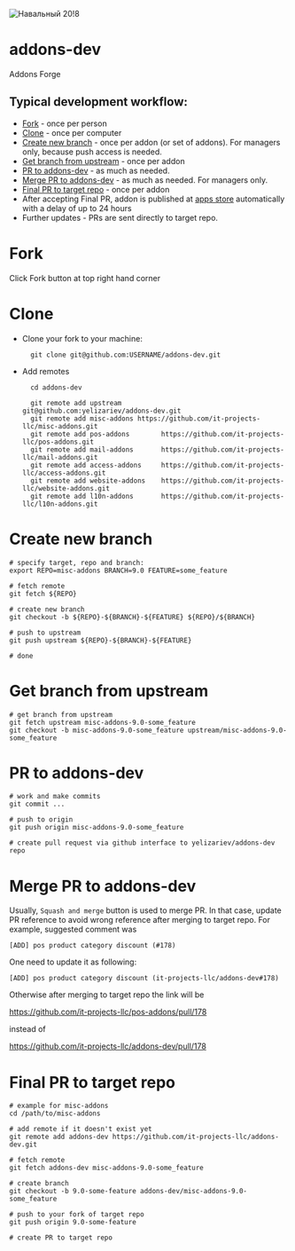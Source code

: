 ![Навальный 20!8](https://st.navalny.com/media/sharing/9df3d0c22444422e9b04cd2404811d89_LIEOO2r.jpg)

# addons-dev

Addons Forge

## Typical development workflow:

* [Fork](#fork) - once per person
* [Clone](#clone) - once per computer
* [Create new branch](#create-new-branch) - once per addon (or set of addons). For managers only, because push access is needed.
* [Get branch from upstream](#get-branch-from-upstream) - once per addon
* [PR to addons-dev](#pr-to-addons-dev) - as much as needed.
* [Merge PR to addons-dev](#merge-pr-to-addons-dev) - as much as needed. For managers only.
* [Final PR to target repo](#final-pr-to-target-repo) - once per addon
* After accepting Final PR, addon is published at [apps store](https://www.odoo.com/apps/modules/browse?order=Newest) automatically with a delay of up to 24 hours
* Further updates - PRs are sent directly to target repo.

# Fork
Click Fork button at top right hand corner

# Clone

* Clone your fork to your machine:

        git clone git@github.com:USERNAME/addons-dev.git

* Add remotes

        cd addons-dev

        git remote add upstream          git@github.com:yelizariev/addons-dev.git
        git remote add misc-addons https://github.com/it-projects-llc/misc-addons.git
        git remote add pos-addons        https://github.com/it-projects-llc/pos-addons.git
        git remote add mail-addons       https://github.com/it-projects-llc/mail-addons.git
        git remote add access-addons     https://github.com/it-projects-llc/access-addons.git
        git remote add website-addons    https://github.com/it-projects-llc/website-addons.git
        git remote add l10n-addons       https://github.com/it-projects-llc/l10n-addons.git

# Create new branch

    # specify target, repo and branch:
    export REPO=misc-addons BRANCH=9.0 FEATURE=some_feature

    # fetch remote
    git fetch ${REPO}

    # create new branch
    git checkout -b ${REPO}-${BRANCH}-${FEATURE} ${REPO}/${BRANCH}

    # push to upstream
    git push upstream ${REPO}-${BRANCH}-${FEATURE}
    
    # done

# Get branch from upstream


    # get branch from upstream
    git fetch upstream misc-addons-9.0-some_feature
    git checkout -b misc-addons-9.0-some_feature upstream/misc-addons-9.0-some_feature


# PR to addons-dev

   
    # work and make commits
    git commit ...
   
    # push to origin
    git push origin misc-addons-9.0-some_feature
   
    # create pull request via github interface to yelizariev/addons-dev repo

# Merge PR to addons-dev

Usually, ``Squash and merge`` button is used to merge PR. In that case, update PR reference to avoid wrong reference after merging to target repo. For example, suggested comment was

    [ADD] pos product category discount (#178)

One need to update it as following:

    [ADD] pos product category discount (it-projects-llc/addons-dev#178)
    

Otherwise after merging to target repo the link will be 

https://github.com/it-projects-llc/pos-addons/pull/178

instead of 

https://github.com/it-projects-llc/addons-dev/pull/178

# Final PR to target repo

    # example for misc-addons
    cd /path/to/misc-addons

    # add remote if it doesn't exist yet
    git remote add addons-dev https://github.com/it-projects-llc/addons-dev.git

    # fetch remote
    git fetch addons-dev misc-addons-9.0-some_feature

    # create branch
    git checkout -b 9.0-some-feature addons-dev/misc-addons-9.0-some_feature

    # push to your fork of target repo
    git push origin 9.0-some-feature

    # create PR to target repo
